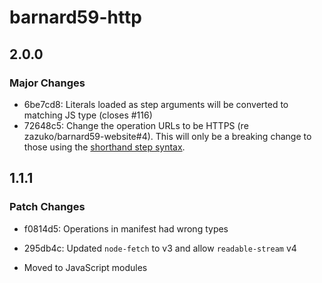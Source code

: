# barnard59-http

## 2.0.0

### Major Changes

- 6be7cd8: Literals loaded as step arguments will be converted to matching JS type (closes #116)
- 72648c5: Change the operation URLs to be HTTPS (re zazuko/barnard59-website#4).
  This will only be a breaking change to those using the [shorthand step syntax](https://data-centric.zazuko.com/docs/workflows/explanations/simplified-syntax).

## 1.1.1

### Patch Changes

- f0814d5: Operations in manifest had wrong types
- 295db4c: Updated `node-fetch` to v3 and allow `readable-stream` v4

- Moved to JavaScript modules
